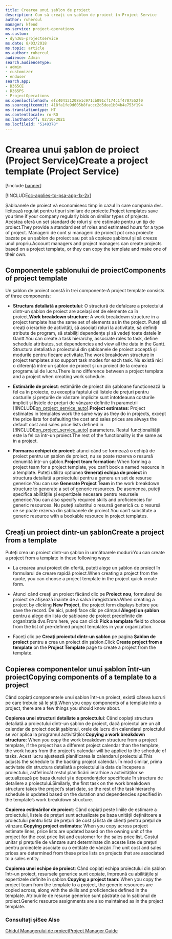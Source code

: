 ```yaml
---
title: Crearea unui șablon de proiect
description: Cum să creați un șablon de proiect în Project Service
author: ruhercul
manager: kfend
ms.service: project-operations
ms.custom:
- dyn365-projectservice
ms.date: 8/03/2018
ms.topic: article
ms.author: ruhercul
audience: Admin
search.audienceType:
- admin
- customizer
- enduser
search.app:
- D365CE
- D365PS
- ProjectOperations
ms.openlocfilehash: efc404131208e1c971cb091cf174c1f4707552f0
ms.sourcegitcommit: 418fa1fe9d605b8faccc2d5dee1b04b4e753f194
ms.translationtype: HT
ms.contentlocale: ro-RO
ms.lasthandoff: 02/10/2021
ms.locfileid: "5149378"
---
```

# <a name="create-a-project-template-project-service"></a><span data-ttu-id="4bd47-103">Crearea unui șablon de proiect (Project Service)</span><span class="sxs-lookup"><span data-stu-id="4bd47-103">Create a project template (Project Service)</span></span>

[!include [banner](../includes/psa-now-project-operations.md)]

[!INCLUDE[cc-applies-to-psa-app-1x-2x](../includes/cc-applies-to-psa-app-1x-2x.md)]

<span data-ttu-id="4bd47-104">Șabloanele de proiect vă economisesc timp în cazul în care compania dvs. licitează regulat pentru tipuri similare de proiecte.</span><span class="sxs-lookup"><span data-stu-id="4bd47-104">Project templates save you time if your company regularly bids on similar types of projects.</span></span> <span data-ttu-id="4bd47-105">Acestea oferă un set standard de roluri și ore estimate pentru un tip de proiect.</span><span class="sxs-lookup"><span data-stu-id="4bd47-105">They provide a standard set of roles and estimated hours for a type of project.</span></span> <span data-ttu-id="4bd47-106">Managerii de cont și managerii de proiect pot crea proiecte bazate pe un șablon de proiect sau pot să copieze șablonul și să creeze unul propriu.</span><span class="sxs-lookup"><span data-stu-id="4bd47-106">Account managers and project managers can create projects based on a project template, or they can copy the template and make one of their own.</span></span>  
  
## <a name="components-of-project-template"></a><span data-ttu-id="4bd47-107">Componentele șablonului de proiect</span><span class="sxs-lookup"><span data-stu-id="4bd47-107">Components of project template</span></span>
 <span data-ttu-id="4bd47-108">Un șablon de proiect constă în trei componente:</span><span class="sxs-lookup"><span data-stu-id="4bd47-108">A project template consists of three components:</span></span>  
  
- <span data-ttu-id="4bd47-109">**Structura detaliată a proiectului**: O structură de defalcare a proiectului dintr-un șablon de proiect are același set de elemente ca în proiect.</span><span class="sxs-lookup"><span data-stu-id="4bd47-109">**Work breakdown structure**: A work breakdown structure in a project template has the same set of elements as in the project.</span></span> <span data-ttu-id="4bd47-110">Puteți să creați o ierarhie de activități, să asociați roluri la activitate, să definiți atribute de program, să stabiliți dependențe și să vedeți toate datele în Gantt.</span><span class="sxs-lookup"><span data-stu-id="4bd47-110">You can create a task hierarchy, associate roles to task, define schedule attributes, set dependencies and view all the data in the Gantt.</span></span> <span data-ttu-id="4bd47-111">Structura detaliată a proiectului din șabloanele de proiect acceptă și modurile pentru fiecare activitate.</span><span class="sxs-lookup"><span data-stu-id="4bd47-111">The work breakdown structure in project templates also support task modes for each task.</span></span> <span data-ttu-id="4bd47-112">Nu există nici o diferență între un șablon de proiect și un proiect de la crearea programului de lucru.</span><span class="sxs-lookup"><span data-stu-id="4bd47-112">There is no difference between a project template and a project when creating work schedule.</span></span>  
  
- <span data-ttu-id="4bd47-113">**Estimările de proiect**: estimările de proiect din șabloane funcționează la fel ca în proiecte, cu excepția faptului că listele de prețuri pentru costurile și prețurile de vânzare implicite sunt întotdeauna costurile implicit și listele de prețuri de vânzare definite în parametrii [!INCLUDE[pn_project_service_auto](../includes/pn-project-service-auto.md)].</span><span class="sxs-lookup"><span data-stu-id="4bd47-113">**Project estimates**: Project estimates in templates work the same way as they do in projects, except the price lists for defaulting the cost and sales prices are always the default cost and sales price lists defined in [!INCLUDE[pn_project_service_auto](../includes/pn-project-service-auto.md)] parameters.</span></span> <span data-ttu-id="4bd47-114">Restul funcționalității este la fel ca într-un proiect.</span><span class="sxs-lookup"><span data-stu-id="4bd47-114">The rest of the functionality is the same as in a project.</span></span>  
  
- <span data-ttu-id="4bd47-115">**Formarea echipei de proiect**: atunci când se formează o echipă de proiect pentru un șablon de proiect, nu se poate rezerva o resursă denumită într-un șablon.</span><span class="sxs-lookup"><span data-stu-id="4bd47-115">**Project team formation**: When forming a project team for a project template, you can’t book a named resource in a template.</span></span> <span data-ttu-id="4bd47-116">Puteți utiliza opțiunea **Generați echipa de proiect** în structura detaliată a proiectului pentru a genera un set de resurse generice.</span><span class="sxs-lookup"><span data-stu-id="4bd47-116">You can use **Generate Project Team** in the work breakdown structure to generate a set of generic resources.</span></span> <span data-ttu-id="4bd47-117">De asemenea, puteți specifica abilitățile și expertizele necesare pentru resursele generice.</span><span class="sxs-lookup"><span data-stu-id="4bd47-117">You can also specify required skills and proficiencies for generic resources.</span></span> <span data-ttu-id="4bd47-118">Nu puteți substitui o resursă generică cu o resursă ce se poate rezerva din șabloanele de proiect.</span><span class="sxs-lookup"><span data-stu-id="4bd47-118">You can’t substitute a generic resource with a bookable resource in project templates.</span></span>  
  
## <a name="create-a-project-from-a-template"></a><span data-ttu-id="4bd47-119">Creați un proiect dintr-un șablon</span><span class="sxs-lookup"><span data-stu-id="4bd47-119">Create a project from a template</span></span>  
 <span data-ttu-id="4bd47-120">Puteți crea un proiect dintr-un șablon în următoarele moduri:</span><span class="sxs-lookup"><span data-stu-id="4bd47-120">You can create a project from a template in these following ways:</span></span>  
  
-   <span data-ttu-id="4bd47-121">La crearea unui proiect din ofertă, puteți alege un șablon de proiect în formularul de creare rapidă proiect.</span><span class="sxs-lookup"><span data-stu-id="4bd47-121">When creating a project from the quote, you can choose a project template in the project quick create form.</span></span>  
  
-   <span data-ttu-id="4bd47-122">Atunci când creați un proiect făcând clic pe **Proiect nou**, formularul de proiect se afișează înainte de a salva înregistrarea.</span><span class="sxs-lookup"><span data-stu-id="4bd47-122">When creating a project by clicking **New Project**, the project form displays before you save the record.</span></span> <span data-ttu-id="4bd47-123">De aici, puteți face clic pe câmpul **Alegeți un șablon** pentru a alege din lista de șabloane de proiect predefinite din organizația dvs.</span><span class="sxs-lookup"><span data-stu-id="4bd47-123">From here, you can click **Pick a template** field to choose from the list of pre-defined project templates in your organization.</span></span>  
  
-   <span data-ttu-id="4bd47-124">Faceți clic pe **Creați proiectul dintr-un șablon** pe pagina **Șablon de proiect** pentru a crea un proiect din șablon.</span><span class="sxs-lookup"><span data-stu-id="4bd47-124">Click **Create project from a template** on the **Project Template** page to create a project from the template.</span></span>  
  
## <a name="copying-components-of-a-template-to-a-project"></a><span data-ttu-id="4bd47-125">Copierea componentelor unui șablon într-un proiect</span><span class="sxs-lookup"><span data-stu-id="4bd47-125">Copying components of a template to a project</span></span>  
 <span data-ttu-id="4bd47-126">Când copiați componentele unui șablon într-un proiect, există câteva lucruri pe care trebuie să le știți.</span><span class="sxs-lookup"><span data-stu-id="4bd47-126">When you copy components of a template into a project, there are a few things you should know about.</span></span>  
  
 <span data-ttu-id="4bd47-127">**Copierea unei structuri detaliate a proiectului**: Când copiați structura detaliată a proiectului dintr-un șablon de proiect, dacă proiectul are un alt calendar de proiect decât șablonul, orele de lucru din calendarul proiectului se vor aplica la programul activităților.</span><span class="sxs-lookup"><span data-stu-id="4bd47-127">**Copying a work breakdown structure**: When you copy the work breakdown structure from a project template, if the project has a different project calendar than the template, the work hours from the project’s calendar will be applied to the schedule of tasks.</span></span> <span data-ttu-id="4bd47-128">Acest lucru ajustează planificarea la calendarul proiectului.</span><span class="sxs-lookup"><span data-stu-id="4bd47-128">This adjusts the schedule to the backing project calendar.</span></span> <span data-ttu-id="4bd47-129">În mod similar, prima activitate din structura detaliată a proiectului ia data de începere a proiectului, astfel încât restul planificării ierarhice a activităților se actualizează pe baza duratei și a dependențelor specificate în structura de detaliere a proiectului.</span><span class="sxs-lookup"><span data-stu-id="4bd47-129">Similarly, the first task on the work breakdown structure takes the project’s start date, so the rest of the task hierarchy schedule is updated based on the duration and dependencies specified in the template’s work breakdown structure.</span></span>  
  
 <span data-ttu-id="4bd47-130">**Copierea estimărilor de proiect**: Când copiați peste liniile de estimare a proiectului, listele de prețuri sunt actualizate pe baza unității deținătoare a proiectului pentru lista de prețuri de cost și lista de clienți pentru prețul de vânzare.</span><span class="sxs-lookup"><span data-stu-id="4bd47-130">**Copying project estimates**: When you copy across project estimate lines, price lists are updated based on the owning unit of the project for the cost price list and customer for the sales price list.</span></span> <span data-ttu-id="4bd47-131">Costul unitar și prețurile de vânzare sunt determinate din aceste liste de prețuri pentru proiectele asociate cu o entitate de vânzări.</span><span class="sxs-lookup"><span data-stu-id="4bd47-131">The unit cost and sales prices are determined from these price lists on projects that are associated to a sales entity.</span></span>  
  
 <span data-ttu-id="4bd47-132">**Copierea unei echipe de proiect**: Când copiați echipa proiectului din șablon într-un proiect, resursele generice sunt copiate, împreună cu abilitățile și expertizele definite în șablon.</span><span class="sxs-lookup"><span data-stu-id="4bd47-132">**Copying a project team**: When you copy the project team from the template to a project, the generic resources are copied across, along with the skills and proficiencies defined in the template.</span></span> <span data-ttu-id="4bd47-133">Atribuirile de resurse generice sunt păstrate ca în șablonul de proiect.</span><span class="sxs-lookup"><span data-stu-id="4bd47-133">Generic resource assignments are also maintained as in the project template.</span></span>  
  
### <a name="see-also"></a><span data-ttu-id="4bd47-134">Consultați și</span><span class="sxs-lookup"><span data-stu-id="4bd47-134">See Also</span></span>  
 [<span data-ttu-id="4bd47-135">Ghidul Managerului de proiect</span><span class="sxs-lookup"><span data-stu-id="4bd47-135">Project Manager Guide</span></span>](../psa/project-manager-guide.md)
